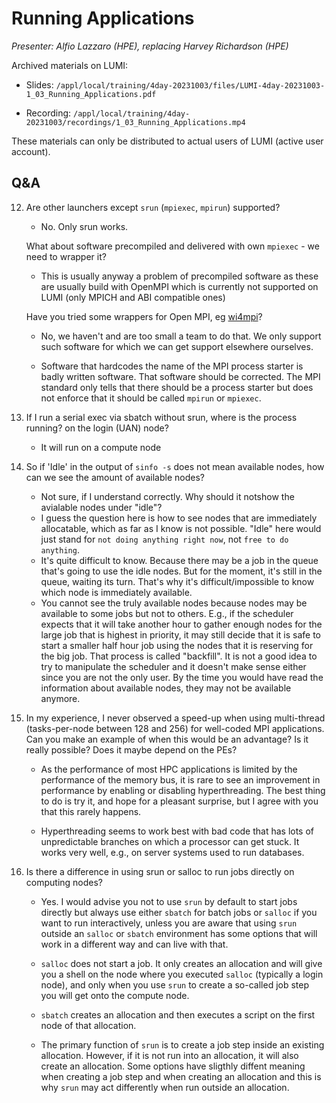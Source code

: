 # Running Applications

*Presenter: Alfio Lazzaro (HPE), replacing Harvey Richardson (HPE)*

<!--
Course materials will be provided during and after the course.
-->

<!--
Temporary location of materials (for the lifetime of the training project):

-   Slides: `/project/project_465000644/Slides/HPE/03_Running_Applications_Slurm.pdf`
-->

Archived materials on LUMI:

-   Slides: `/appl/local/training/4day-20231003/files/LUMI-4day-20231003-1_03_Running_Applications.pdf`

-   Recording: `/appl/local/training/4day-20231003/recordings/1_03_Running_Applications.mp4`

These materials can only be distributed to actual users of LUMI (active user account).

## Q&A


12. Are other launchers except `srun` (`mpiexec`, `mpirun`) supported?

    -   No. Only srun works.
  
    What about software precompiled and delivered with own `mpiexec` - we need to wrapper it?
  
    -   This is usually anyway a problem of precompiled software as these are usually build with OpenMPI which is currently not supported on LUMI (only MPICH and ABI compatible ones)

    Have you tried some wrappers for Open MPI, eg [wi4mpi](https://github.com/cea-hpc/wi4mpi)?

    -   No, we haven't and are too small a team to do that. We only support such software for which we can get support elsewhere ourselves. 

    -   Software that hardcodes the name of the MPI process starter is badly written software. That software should be corrected. The MPI standard only tells that there should be a process starter but does not enforce that it should be called `mpirun` or `mpiexec`.

13. If I run a serial exec via sbatch without srun, where is the process running? on the login (UAN) node?

    - It will run on a compute node 

14. So if 'Idle' in the output of `sinfo -s` does not mean available nodes, how can we see the amount of available nodes?
    -   Not sure, if I understand correctly. Why should it notshow the avialable nodes under "idle"?
    -   I guess the question here is how to see nodes that are immediately allocatable, which as far as I know is not possible. "Idle" here would just stand for `not doing anything right now`, not `free to do anything`.
    -   It's quite difficult to know. Because there may be a job in the queue that's going to use the idle nodes. But for the moment, it's still in the queue, waiting its turn. That's why it's difficult/impossible to know which node is immediately available.
    -   You cannot see the truly available nodes because nodes may be available to some jobs but not to others. E.g., if the scheduler expects that it will take another hour to gather enough nodes for the large job that is highest in priority, it may still decide that it is safe to start a smaller half hour job using the nodes that it is reserving for the big job. That process is called "backfill". It is not a good idea to try to manipulate the scheduler and it doesn't make sense either since you are not the only user. By the time you would have read the information about available nodes, they may not be available anymore.

15. In my experience, I never observed a speed-up when using multi-thread (tasks-per-node between 128 and 256) for well-coded MPI applications. Can you make an example of when this would be an advantage? Is it really possible? Does it maybe depend on the PEs?

    -   As the performance of most HPC applications is limited by the performance of the memory bus, it is rare to see an improvement in performance by enabling or disabling hyperthreading. The best thing to do is try it, and hope for a pleasant surprise, but I agree with you that this rarely happens.

    -   Hyperthreading seems to work best with bad code that has lots of unpredictable branches on which a processor can get stuck. It works very well, e.g., on server systems used to run databases.

16. Is there a difference in using srun or salloc to run jobs directly on computing nodes?

    -   Yes. I would advise you not to use `srun` by default to start jobs directly but always use either `sbatch` for batch jobs or `salloc` if you want to run interactively, unless you are aware that using `srun` outside an `salloc` or `sbatch` environment has some options that will work in a different way and can live with that.

    -   `salloc` does not start a job. It only creates an allocation and will give you a shell on the node where you executed `salloc` (typically a login node), and only when you use `srun` to create a so-called job step you will get onto the compute node.

    -   `sbatch` creates an allocation and then executes a script on the first node of that allocation.

    -   The primary function of `srun` is to create a job step inside an existing allocation. However, if it is not run into an allocation, it will also create an allocation. Some options have sligthly diffent meaning when creating a job step and when creating an allocation and this is why `srun` may act differently when run outside an allocation.

